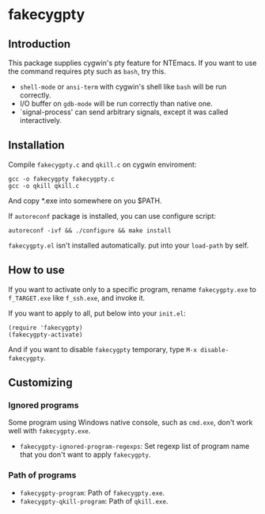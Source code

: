 fakecygpty
============

Introduction
------------
This package supplies cygwin's pty feature for NTEmacs.
If you want to use the command requires pty such as `bash`, try this.

* `shell-mode` or `ansi-term` with cygwin's shell like `bash` will be run correctly.
* I/O buffer on `gdb-mode` will be run correctly than native one.
* `signal-process' can send arbitrary signals, except it was called interactively.

Installation
------------

Compile `fakecygpty.c` and `qkill.c` on cygwin enviroment:

    gcc -o fakecygpty fakecygpty.c
    gcc -o qkill qkill.c

And copy *.exe into somewhere on you $PATH.

If `autoreconf` package is installed, you can use configure script:

    autoreconf -ivf && ./configure && make install

`fakecygpty.el` isn't installed automatically. put into your `load-path` by self.

How to use
----------
If you want to activate only to a specific program, rename `fakecygpty.exe` to
`f_TARGET.exe` like `f_ssh.exe`, and invoke it.

If you want to apply to all, put below into your `init.el`:

    (require 'fakecygpty)
    (fakecygpty-activate)

And if you want to disable `fakecygpty` temporary, type `M-x disable-fakecygpty`.

Customizing
-----------

### Ignored programs
Some program using Windows native console, such as `cmd.exe`, don't work well
with `fakecygpty.exe`.

* `fakecygpty-ignored-program-regexps`: Set regexp list of program name that
you don't want to apply `fakecygpty`.

### Path of programs

* `fakecygpty-program`: Path of `fakecygpty.exe`.
* `fakecygpty-qkill-program`: Path of `qkill.exe`.
